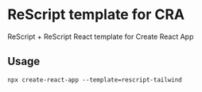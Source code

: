 # ReScript template for CRA

ReScript + ReScript React template for Create React App

## Usage

```
npx create-react-app --template=rescript-tailwind
```
